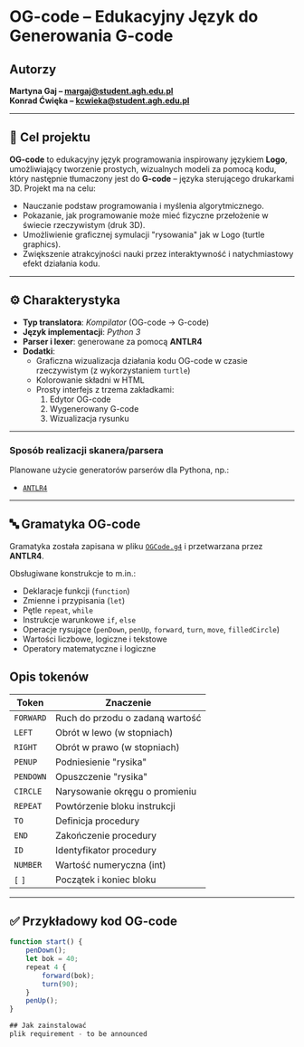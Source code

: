 # OG-code – Edukacyjny Język do Generowania G-code

## Autorzy

**Martyna Gaj – margaj@student.agh.edu.pl**  
**Konrad Ćwięka – kcwieka@student.agh.edu.pl**

---

## 🎯 Cel projektu

**OG-code** to edukacyjny język programowania inspirowany językiem **Logo**, umożliwiający tworzenie prostych, wizualnych modeli za pomocą kodu, który następnie tłumaczony jest do **G-code** – języka sterującego drukarkami 3D. Projekt ma na celu:

- Nauczanie podstaw programowania i myślenia algorytmicznego.
- Pokazanie, jak programowanie może mieć fizyczne przełożenie w świecie rzeczywistym (druk 3D).
- Umożliwienie graficznej symulacji "rysowania" jak w Logo (turtle graphics).
- Zwiększenie atrakcyjności nauki przez interaktywność i natychmiastowy efekt działania kodu.

---

## ⚙️ Charakterystyka

- **Typ translatora**: *Kompilator* (OG-code → G-code)
- **Język implementacji**: *Python 3*
- **Parser i lexer**: generowane za pomocą **ANTLR4**
- **Dodatki**:
  - Graficzna wizualizacja działania kodu OG-code w czasie rzeczywistym (z wykorzystaniem `turtle`)
  - Kolorowanie składni w HTML
  - Prosty interfejs z trzema zakładkami:
    1. Edytor OG-code
    2. Wygenerowany G-code
    3. Wizualizacja rysunku

---

###  Sposób realizacji skanera/parsera

Planowane użycie generatorów parserów dla Pythona, np.:

- [`ANTLR4`](https://www.antlr.org/)

---

## 🔤 Gramatyka OG-code

Gramatyka została zapisana w pliku [`OGCode.g4`](grammar/OGCode.g4) i przetwarzana przez **ANTLR4**.

Obsługiwane konstrukcje to m.in.:

- Deklaracje funkcji (`function`)
- Zmienne i przypisania (`let`)
- Pętle `repeat`, `while`
- Instrukcje warunkowe `if`, `else`
- Operacje rysujące (`penDown`, `penUp`, `forward`, `turn`, `move`, `filledCircle`)
- Wartości liczbowe, logiczne i tekstowe
- Operatory matematyczne i logiczne

##  Opis tokenów

| Token       | Znaczenie                     |
|-------------|-------------------------------|
| `FORWARD`   | Ruch do przodu o zadaną wartość |
| `LEFT`      | Obrót w lewo (w stopniach)    |
| `RIGHT`     | Obrót w prawo (w stopniach)   |
| `PENUP`     | Podniesienie "rysika"         |
| `PENDOWN`   | Opuszczenie "rysika"          |
| `CIRCLE`    | Narysowanie okręgu o promieniu |
| `REPEAT`    | Powtórzenie bloku instrukcji  |
| `TO`        | Definicja procedury           |
| `END`       | Zakończenie procedury         |
| `ID`        | Identyfikator procedury       |
| `NUMBER`    | Wartość numeryczna (int)      |
| `[` `]`     | Początek i koniec bloku       |

---

## ✅ Przykładowy kod OG-code

```js
function start() {
    penDown();
    let bok = 40;
    repeat 4 {
        forward(bok);
        turn(90);
    }
    penUp();
}

## Jak zainstalować
plik requirement - to be announced

